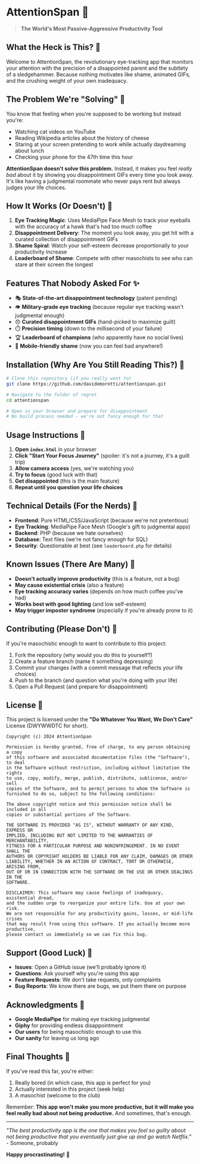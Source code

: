 # AttentionSpan 🎯

> **The World's Most Passive-Aggressive Productivity Tool**

## What the Heck is This? 🤔

Welcome to AttentionSpan, the revolutionary eye-tracking app that monitors your attention with the precision of a disappointed parent and the subtlety of a sledgehammer. Because nothing motivates like shame, animated GIFs, and the crushing weight of your own inadequacy.

## The Problem We're "Solving" 😤

You know that feeling when you're supposed to be working but instead you're:
- Watching cat videos on YouTube
- Reading Wikipedia articles about the history of cheese
- Staring at your screen pretending to work while actually daydreaming about lunch
- Checking your phone for the 47th time this hour

**AttentionSpan doesn't solve this problem.** Instead, it makes you feel *really bad* about it by showing you disappointment GIFs every time you look away. It's like having a judgmental roommate who never pays rent but always judges your life choices.

## How It Works (Or Doesn't) 🔬

1. **Eye Tracking Magic**: Uses MediaPipe Face Mesh to track your eyeballs with the accuracy of a hawk that's had too much coffee
2. **Disappointment Delivery**: The moment you look away, you get hit with a curated collection of disappointment GIFs
3. **Shame Spiral**: Watch your self-esteem decrease proportionally to your productivity increase
4. **Leaderboard of Shame**: Compete with other masochists to see who can stare at their screen the longest

## Features That Nobody Asked For ✨

- 🎭 **State-of-the-art disappointment technology** (patent pending)
- 👁️ **Military-grade eye tracking** (because regular eye tracking wasn't judgmental enough)
- 😞 **Curated disappointment GIFs** (hand-picked to maximize guilt)
- ⏱️ **Precision timing** (down to the millisecond of your failure)
- 🏆 **Leaderboard of champions** (who apparently have no social lives)
- 📱 **Mobile-friendly shame** (now you can feel bad anywhere!)

## Installation (Why Are You Still Reading This?) 🚀

```bash
# Clone this repository (if you really want to)
git clone https://github.com/davidemorotti/attentionspan.git

# Navigate to the folder of regret
cd attentionspan

# Open in your browser and prepare for disappointment
# No build process needed - we're not fancy enough for that
```

## Usage Instructions 📖

1. **Open `index.html`** in your browser
2. **Click "Start Your Focus Journey"** (spoiler: it's not a journey, it's a guilt trip)
3. **Allow camera access** (yes, we're watching you)
4. **Try to focus** (good luck with that)
5. **Get disappointed** (this is the main feature)
6. **Repeat until you question your life choices**

## Technical Details (For the Nerds) 🔧

- **Frontend**: Pure HTML/CSS/JavaScript (because we're not pretentious)
- **Eye Tracking**: MediaPipe Face Mesh (Google's gift to judgmental apps)
- **Backend**: PHP (because we hate ourselves)
- **Database**: Text files (we're not fancy enough for SQL)
- **Security**: Questionable at best (see `leaderboard.php` for details)

## Known Issues (There Are Many) 🐛

- **Doesn't actually improve productivity** (this is a feature, not a bug)
- **May cause existential crisis** (also a feature)
- **Eye tracking accuracy varies** (depends on how much coffee you've had)
- **Works best with good lighting** (and low self-esteem)
- **May trigger imposter syndrome** (especially if you're already prone to it)

## Contributing (Please Don't) 🤝

If you're masochistic enough to want to contribute to this project:

1. Fork the repository (why would you do this to yourself?)
2. Create a feature branch (name it something depressing)
3. Commit your changes (with a commit message that reflects your life choices)
4. Push to the branch (and question what you're doing with your life)
5. Open a Pull Request (and prepare for disappointment)

## License 📜

This project is licensed under the **"Do Whatever You Want, We Don't Care"** License (DWYWWDTC for short).

```
Copyright (c) 2024 AttentionSpan

Permission is hereby granted, free of charge, to any person obtaining a copy
of this software and associated documentation files (the "Software"), to deal
in the Software without restriction, including without limitation the rights
to use, copy, modify, merge, publish, distribute, sublicense, and/or sell
copies of the Software, and to permit persons to whom the Software is
furnished to do so, subject to the following conditions:

The above copyright notice and this permission notice shall be included in all
copies or substantial portions of the Software.

THE SOFTWARE IS PROVIDED "AS IS", WITHOUT WARRANTY OF ANY KIND, EXPRESS OR
IMPLIED, INCLUDING BUT NOT LIMITED TO THE WARRANTIES OF MERCHANTABILITY,
FITNESS FOR A PARTICULAR PURPOSE AND NONINFRINGEMENT. IN NO EVENT SHALL THE
AUTHORS OR COPYRIGHT HOLDERS BE LIABLE FOR ANY CLAIM, DAMAGES OR OTHER
LIABILITY, WHETHER IN AN ACTION OF CONTRACT, TORT OR OTHERWISE, ARISING FROM,
OUT OF OR IN CONNECTION WITH THE SOFTWARE OR THE USE OR OTHER DEALINGS IN THE
SOFTWARE.

DISCLAIMER: This software may cause feelings of inadequacy, existential dread,
and the sudden urge to reorganize your entire life. Use at your own risk.
We are not responsible for any productivity gains, losses, or mid-life crises
that may result from using this software. If you actually become more productive,
please contact us immediately so we can fix this bug.
```

## Support (Good Luck) 💬

- **Issues**: Open a GitHub issue (we'll probably ignore it)
- **Questions**: Ask yourself why you're using this app
- **Feature Requests**: We don't take requests, only complaints
- **Bug Reports**: We know there are bugs, we put them there on purpose

## Acknowledgments 🙏

- **Google MediaPipe** for making eye tracking judgmental
- **Giphy** for providing endless disappointment
- **Our users** for being masochistic enough to use this
- **Our sanity** for leaving us long ago

## Final Thoughts 💭

If you've read this far, you're either:
1. Really bored (in which case, this app is perfect for you)
2. Actually interested in this project (seek help)
3. A masochist (welcome to the club)

Remember: **This app won't make you more productive, but it will make you feel really bad about not being productive.** And sometimes, that's enough.

---

*"The best productivity app is the one that makes you feel so guilty about not being productive that you eventually just give up and go watch Netflix."* - Someone, probably

**Happy procrastinating!** 🎉
